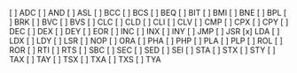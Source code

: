  [ ] ADC
 [ ] AND
 [ ] ASL
 [ ] BCC
 [ ] BCS
 [ ] BEQ
 [ ] BIT
 [ ] BMI
 [ ] BNE
 [ ] BPL
 [ ] BRK
 [ ] BVC
 [ ] BVS
 [ ] CLC
 [ ] CLD
 [ ] CLI
 [ ] CLV
 [ ] CMP
 [ ] CPX
 [ ] CPY
 [ ] DEC
 [ ] DEX
 [ ] DEY
 [ ] EOR
 [ ] INC
 [ ] INX
 [ ] INY
 [ ] JMP
 [ ] JSR
 [x] LDA
 [ ] LDX
 [ ] LDY
 [ ] LSR
 [ ] NOP
 [ ] ORA
 [ ] PHA
 [ ] PHP
 [ ] PLA
 [ ] PLP
 [ ] ROL
 [ ] ROR
 [ ] RTI
 [ ] RTS
 [ ] SBC
 [ ] SEC
 [ ] SED
 [ ] SEI
 [ ] STA
 [ ] STX
 [ ] STY
 [ ] TAX
 [ ] TAY
 [ ] TSX
 [ ] TXA
 [ ] TXS
 [ ] TYA
